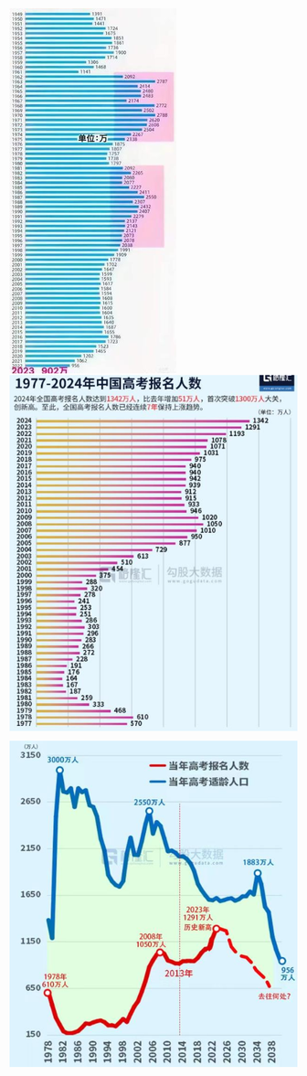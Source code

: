 
![](attachments/20240806100304.jpg)
![](attachments/20240806094252.jpg)

![](attachments/20240806100605.jpg)